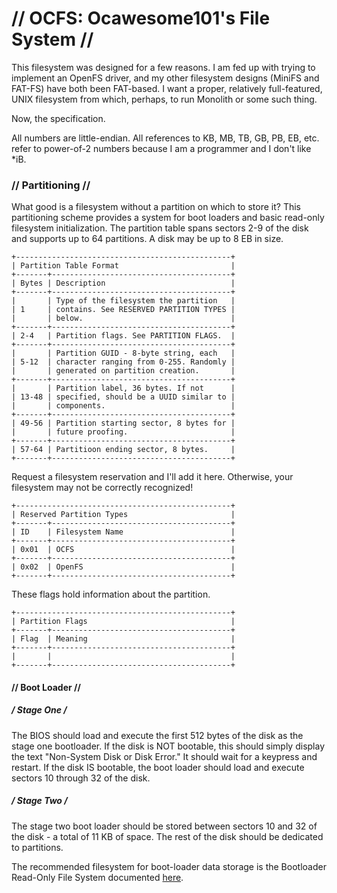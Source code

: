 # // OCFS: Ocawesome101's File System //

This filesystem was designed for a few reasons. I am fed up with trying to implement an OpenFS driver, and my other filesystem designs (MiniFS and FAT-FS) have both been FAT-based. I want a proper, relatively full-featured, UNIX filesystem from which, perhaps, to run Monolith or some such thing.

Now, the specification.

All numbers are little-endian. All references to KB, MB, TB, GB, PB, EB, etc. refer to power-of-2 numbers because I am a programmer and I don't like \*iB.

### // Partitioning //
What good is a filesystem without a partition on which to store it? This partitioning scheme provides a system for boot loaders and basic read-only filesystem initialization. The partition table spans sectors 2-9 of the disk and supports up to 64 partitions. A disk may be up to 8 EB in size.

```
+------------------------------------------------+
| Partition Table Format                         |
+-------+----------------------------------------+
| Bytes | Description                            |
+-------+----------------------------------------+
|       | Type of the filesystem the partition   |
| 1     | contains. See RESERVED PARTITION TYPES |
|       | below.                                 |
+-------+----------------------------------------+
| 2-4   | Partition flags. See PARTITION FLAGS.  |
+-------+----------------------------------------+
|       | Partition GUID - 8-byte string, each   |
| 5-12  | character ranging from 0-255. Randomly |
|       | generated on partition creation.       |
+-------+----------------------------------------+
|       | Partition label, 36 bytes. If not      |
| 13-48 | specified, should be a UUID similar to |
|       | components.                            |
+-------+----------------------------------------+
| 49-56 | Partition starting sector, 8 bytes for |
|       | future proofing.                       |
+-------+----------------------------------------+
| 57-64 | Partitioon ending sector, 8 bytes.     |
+-------+----------------------------------------+
```

Request a filesystem reservation and I'll add it here. Otherwise, your filesystem may not be correctly recognized!
```
+------------------------------------------------+
| Reserved Partition Types                       |
+-------+----------------------------------------+
| ID    | Filesystem Name                        |
+-------+----------------------------------------+
| 0x01  | OCFS                                   |
+-------+----------------------------------------+
| 0x02  | OpenFS                                 |
+-------+----------------------------------------+
```

These flags hold information about the partition.
```
+------------------------------------------------+
| Partition Flags                                |
+-------+----------------------------------------+
| Flag  | Meaning                                |
+-------+----------------------------------------+
|       |                                        |
+-------+----------------------------------------+
```

#### // Boot Loader //

##### / Stage One /
The BIOS should load and execute the first 512 bytes of the disk as the stage one bootloader. If the disk is NOT bootable, this should simply display the text "Non-System Disk or Disk Error." It should wait for a keypress and restart. If the disk IS bootable, the boot loader should load and execute sectors 10 through 32 of the disk.

##### / Stage Two /
The stage two boot loader should be stored between sectors 10 and 32 of the disk - a total of 11 KB of space. The rest of the disk should be dedicated to partitions.

The recommended filesystem for boot-loader data storage is the Bootloader Read-Only File System documented [here](https://ocfs.github.io/brofs).
